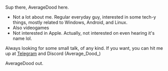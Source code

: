 Sup there, AverageDood here.  

- Not a lot about me. Regular everyday guy, interested in some tech-y things, mostly related to Windows, Android, and Linux.  
- Also videogames
- Not interested in Apple. Actually, not interested on even hearing it's name lol.  

Always looking for some small talk, of any kind. If you want, you can hit me up at [Telegram](https://t.me/AverageDood) and Discord (Average_Dood_)

AverageDood out.
<!---
AverageDood/AverageDood is a ✨ special ✨ repository because its `README.md` (this file) appears on your GitHub profile.
You can click the Preview link to take a look at your changes.
--->
